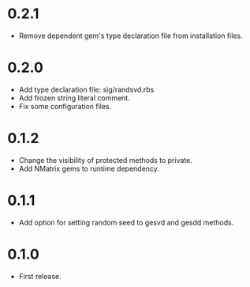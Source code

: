 # 0.2.1
- Remove dependent gem's type declaration file from installation files.

# 0.2.0
- Add type declaration file: sig/randsvd.rbs
- Add frozen string literal comment.
- Fix some configuration files.

# 0.1.2
- Change the visibility of protected methods to private.
- Add NMatrix gems to runtime dependency.

# 0.1.1
- Add option for setting random seed to gesvd and gesdd methods.

# 0.1.0
- First release.
